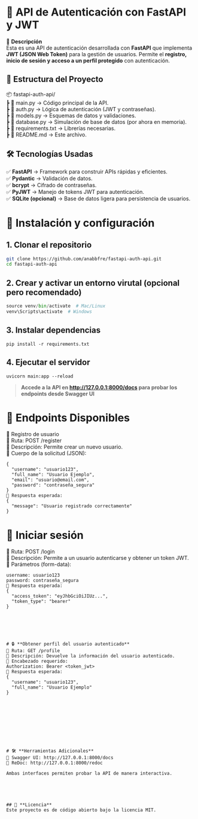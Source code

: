 # 📌 API de Autenticación con FastAPI y JWT  


🚀 **Descripción**  
Esta es una API de autenticación desarrollada con **FastAPI** que implementa **JWT (JSON Web Token)** para la gestión de usuarios. Permite el **registro, inicio de sesión y acceso a un perfil protegido** con autenticación.  


  

## 📂 Estructura del Proyecto  
📦 fastapi-auth-api/  
┣ 📄 main.py → Código principal de la API.  
┣ 📄 auth.py → Lógica de autenticación (JWT y contraseñas).  
┣ 📄 models.py → Esquemas de datos y validaciones.  
┣ 📄 database.py → Simulación de base de datos (por ahora en memoria).  
┣ 📄 requirements.txt → Librerías necesarias.  
┣ 📄 README.md → Este archivo.  


    

  
## 🛠️ Tecnologías Usadas  
✅ **FastAPI** → Framework para construir APIs rápidas y eficientes.  
✅ **Pydantic** → Validación de datos.  
✅ **bcrypt** → Cifrado de contraseñas.  
✅ **PyJWT** → Manejo de tokens JWT para autenticación.  
✅ **SQLite (opcional)** → Base de datos ligera para persistencia de usuarios.  





# 🚀 Instalación y configuración


## 1. Clonar el repositorio 
```bash
git clone https://github.com/anabbfre/fastapi-auth-api.git
cd fastapi-auth-api
```

## 2. Crear y activar un entorno virutal (opcional pero recomendado)
```python -m venv venv
source venv/bin/activate  # Mac/Linux
venv\Scripts\activate  # Windows
```

## 3. Instalar dependencias 
```
pip install -r requirements.txt
```

## 4. Ejecutar el servidor
```
uvicorn main:app --reload
```



    

  
> **Accede a la API en http://127.0.0.1:8000/docs para probar los endpoints desde Swagger UI**






  
# 🔑 **Endpoints Disponibles**  
📝 Registro de usuario  
📌 Ruta: POST /register  
📌 Descripción: Permite crear un nuevo usuario.  
📌 Cuerpo de la solicitud (JSON):  
```
{  
  "username": "usuario123",  
  "full_name": "Usuario Ejemplo",  
  "email": "usuario@email.com",  
  "password": "contraseña_segura"  
}  
📌 Respuesta esperada:  
{  
  "message": "Usuario registrado correctamente"  
}  
```


  
  
# 🔐 **Iniciar sesión**
📌 Ruta: POST /login  
📌 Descripción: Permite a un usuario autenticarse y obtener un token JWT.  
📌 Parámetros (form-data):  
```
username: usuario123
password: contraseña_segura
📌 Respuesta esperada:
{
  "access_token": "eyJhbGciOiJIUz...",
  "token_type": "bearer"
}




  

# 🔒 **Obtener perfil del usuario autenticado**
📌 Ruta: GET /profile
📌 Descripción: Devuelve la información del usuario autenticado.
📌 Encabezado requerido:
Authorization: Bearer <token_jwt>
📌 Respuesta esperada:
{
  "username": "usuario123",
  "full_name": "Usuario Ejemplo"
}









  
# 🛠️ **Herramientas Adicionales**
📌 Swagger UI: http://127.0.0.1:8000/docs
📌 ReDoc: http://127.0.0.1:8000/redoc

Ambas interfaces permiten probar la API de manera interactiva.



  

## 📜 **Licencia**
Este proyecto es de código abierto bajo la licencia MIT.
